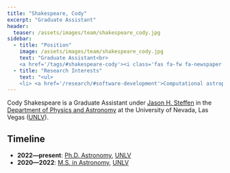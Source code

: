 ```yaml
---
title: "Shakespeare, Cody"
excerpt: "Graduate Assistant"
header:
  teaser: /assets/images/team/shakespeare_cody.jpg
sidebar:
  - title: "Position"
    image: /assets/images/team/shakespeare_cody.jpg
    text: "Graduate Assistant<br>
    <a href='/tags/#shakespeare-cody'><i class='fas fa-fw fa-newspaper'></i>News</a>"
  - title: "Research Interests"
    text: "<ul>
    <li> <a href='/research/#software-development'>Computational astrophysics</a>"
---
```

Cody Shakespeare is a Graduate Assistant under [Jason H. Steffen](/team/steffen-jason/) in the <a href='https://www.physics.unlv.edu/' target='_blank'>Department of Physics and Astronomy</a> at the University of Nevada, Las Vegas (<a href='https://www.unlv.edu/' target='_blank'>UNLV</a>).


## Timeline
- __2022—present__: <a href='https://www.unlv.edu/degree/phd-astronomy' target='_blank'>Ph.D. Astronomy</a>, <a href='https://www.unlv.edu/' target='_blank'>UNLV</a>
- __2020—2022__: <a href='https://www.unlv.edu/degree/ms-astronomy' target='_blank'>M.S. in Astronomy</a>, <a href='https://www.unlv.edu/' target='_blank'>UNLV</a>
